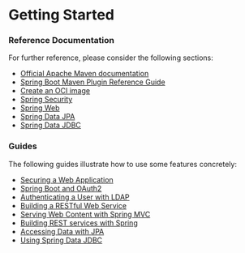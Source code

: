 # Getting Started

### Reference Documentation
For further reference, please consider the following sections:

* [Official Apache Maven documentation](https://maven.apache.org/guides/index.html)
* [Spring Boot Maven Plugin Reference Guide](https://docs.spring.io/spring-boot/docs/2.3.3.RELEASE/maven-plugin/reference/html/)
* [Create an OCI image](https://docs.spring.io/spring-boot/docs/2.3.3.RELEASE/maven-plugin/reference/html/#build-image)
* [Spring Security](https://docs.spring.io/spring-boot/docs/2.3.3.RELEASE/reference/htmlsingle/#boot-features-security)
* [Spring Web](https://docs.spring.io/spring-boot/docs/2.3.3.RELEASE/reference/htmlsingle/#boot-features-developing-web-applications)
* [Spring Data JPA](https://docs.spring.io/spring-boot/docs/2.3.3.RELEASE/reference/htmlsingle/#boot-features-jpa-and-spring-data)
* [Spring Data JDBC](https://docs.spring.io/spring-data/jdbc/docs/current/reference/html/)

### Guides
The following guides illustrate how to use some features concretely:

* [Securing a Web Application](https://spring.io/guides/gs/securing-web/)
* [Spring Boot and OAuth2](https://spring.io/guides/tutorials/spring-boot-oauth2/)
* [Authenticating a User with LDAP](https://spring.io/guides/gs/authenticating-ldap/)
* [Building a RESTful Web Service](https://spring.io/guides/gs/rest-service/)
* [Serving Web Content with Spring MVC](https://spring.io/guides/gs/serving-web-content/)
* [Building REST services with Spring](https://spring.io/guides/tutorials/bookmarks/)
* [Accessing Data with JPA](https://spring.io/guides/gs/accessing-data-jpa/)
* [Using Spring Data JDBC](https://github.com/spring-projects/spring-data-examples/tree/master/jdbc/basics)


